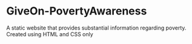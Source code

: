 # GiveOn-PovertyAwareness
A static website that provides substantial information regarding poverty. Created using HTML and CSS only
